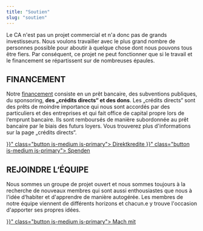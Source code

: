 ```yaml
---
title: "Soutien"
slug: "soutien"
---
```


Le CA n'est pas un projet commercial et n'a donc pas de grands investisseurs. Nous voulons travailler avec le plus grand nombre de personnes possible pour aboutir à quelque chose dont nous pouvons tous être fiers. Par conséquent, ce projet ne peut fonctionner que si le travail et le financement se répartissent sur de nombreuses épaules.

## FINANCEMENT

Notre [financement](/finanzierung) consiste en un prêt bancaire, des subventions publiques, du sponsoring, **des „crédits directs“ et des dons**. Les „crédits directs“ sont des prêts de moindre importance qui nous sont accordés par des particuliers et des entreprises et qui fait office de capital propre lors de l‘emprunt bancaire. Ils sont remboursés de manière subordonnée au prêt bancaire par le biais des futurs loyers. Vous trouverez plus d'informations sur la page „crédits directs“.

<div class="buttons is-centered">
    <a href="{{< relref "/pages/unterstuetzen/direktkredite" >}}" class="button is-medium is-primary">
        <span class="icon">
            <i class="fas fa-hand-holding-heart"></i>
        </span>
        <span>Direktkredite</span>
    </a>
    <a href="{{< relref "/pages/unterstuetzen/spenden" >}}" class="button is-medium is-primary">
        <span class="icon">
            <i class="fas fa-hand-holding-heart"></i>
        </span>
        <span>Spenden</span>
    </a>
</div>

## REJOINDRE L‘ÉQUIPE

Nous sommes un groupe de projet ouvert et nous sommes toujours à la recherche de nouveaux membres qui sont aussi enthousiastes que nous à l'idée d‘habiter et d'apprendre de manière autogérée. Les membres de notre équipe viennent de différents horizons et chacun.e y trouve l'occasion d'apporter ses propres idées.

<div class="buttons is-centered">
    <a href="{{< relref "/pages/unterstuetzen/mach-mit" >}}" class="button is-medium is-primary">
        <span class="icon">
            <i class="fas fa-wrench"></i>
        </span>
        <span>Mach mit</span>
    </a>
</div>
